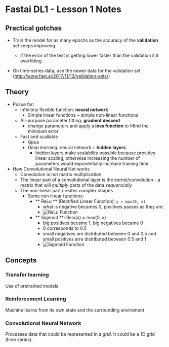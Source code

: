 # Fastai DL1 - Lesson 1 Notes
 
## Practical gotchas
* Train the model for as many epochs as the accuracy of the **validation** set keeps improving. 
  * if the error of the test is getting lower faster than the validation it it overfitting

* On time-series data, use the newer data for the validation set (http://www.fast.ai/2017/11/13/validation-sets/)

 
## Theory

* Pusue for:
    * Infinitely flexible function: **neural network**
      * Simple linear functions + simple non-linear functions
    * All-purpose parameter fitting: **gradient descent**
      * change parameters and apply a **loss function** to fi8nd the minimum error
    * Fast and scallable
      * Gpus
      * _Deep learning_: neural network + **hidden layers**
        * hidden layers make scalability possible because provides linear scaling, otherwise increasing the number of parameters would exponentially increase training time
* How Convolutional Neural Net works
  * Convolution is not matrix multiplication
  * The linear part of a convolutional layer is the kernel/convolution - a matrix that will _multiply_ parts of the data _sequencially_
  * The non-linear part creates complex shapes
    * Some non linear functions:
      * ** ReLu ** (Rectified Linear Function): `y = max(0, x)`
        * what is negative becames 0, positives passes as they are.
        * ![ReLu Function](https://www.zerotosingularity.com/img/fast-ai-part-1-lesson-1-annotated-notes/relu.png "ReLu Function") 
      * ** Sigmoid **: Relu(x) = max(0, x)
          * big positives became 1, big negatives became 0
	    * 0 corresponds to 0.5
        * small negatives are distributed between 0 and 0.5 and small positives arre distributed between 0.5 and 1
        * ![Sigmoid Function](https://www.zerotosingularity.com/img/fast-ai-part-1-lesson-1-annotated-notes/sigmoid.png)

## Concepts

### Transfer learning

Use of pretrained models

### Reinforcement Learning

Machine learns from its own state and the surrounding enviroment

### Convolutional Neural Network

Processes data that could be represented in a _grid_. It could be a 1D grid (time series).

